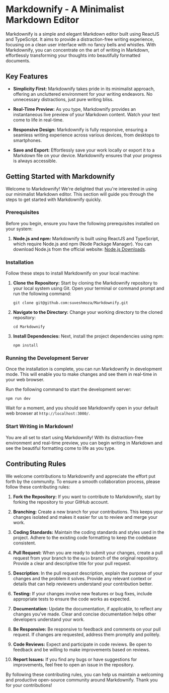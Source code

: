 # Markdownify - A Minimalist Markdown Editor

Markdownify is a simple and elegant Markdown editor built using ReactJS and TypeScript. It aims to provide a distraction-free writing experience, focusing on a clean user interface with no fancy bells and whistles. With Markdownify, you can concentrate on the art of writing in Markdown, effortlessly transforming your thoughts into beautifully formatted documents.

## Key Features

- **Simplicity First:** Markdownify takes pride in its minimalist approach, offering an uncluttered environment for your writing endeavors. No unnecessary distractions, just pure writing bliss.

- **Real-Time Preview:** As you type, Markdownify provides an instantaneous live preview of your Markdown content. Watch your text come to life in real-time.

- **Responsive Design:** Markdownify is fully responsive, ensuring a seamless writing experience across various devices, from desktops to smartphones.

- **Save and Export:** Effortlessly save your work locally or export it to a Markdown file on your device. Markdownify ensures that your progress is always accessible.

## Getting Started with Markdownify

Welcome to Markdownify! We're delighted that you're interested in using our minimalist Markdown editor. This section will guide you through the steps to get started with Markdownify quickly.

### Prerequisites

Before you begin, ensure you have the following prerequisites installed on your system:

1. **Node.js and npm:** Markdownify is built using ReactJS and TypeScript, which require Node.js and npm (Node Package Manager). You can download Node.js from the official website: [Node.js Downloads](https://nodejs.org/en/download/).

### Installation

Follow these steps to install Markdownify on your local machine:

1. **Clone the Repository:** Start by cloning the Markdownify repository to your local system using Git. Open your terminal or command prompt and run the following command:

   ```
   git clone git@github.com:suveshmoza/Markdownify.git
   ```

2. **Navigate to the Directory:** Change your working directory to the cloned repository:

   ```
   cd Markdownify
   ```

3. **Install Dependencies:** Next, install the project dependencies using npm:

   ```
   npm install
   ```

### Running the Development Server

Once the installation is complete, you can run Markdownify in development mode. This will enable you to make changes and see them in real-time in your web browser.

Run the following command to start the development server:

```
npm run dev
```

Wait for a moment, and you should see Markdownify open in your default web browser at `http://localhost:3000/`.

### Start Writing in Markdown!

You are all set to start using Markdownify! With its distraction-free environment and real-time preview, you can begin writing in Markdown and see the beautiful formatting come to life as you type.

## Contributing Rules

We welcome contributions to Markdownify and appreciate the effort put forth by the community. To ensure a smooth collaboration process, please follow these contributing rules:

1. **Fork the Repository:** If you want to contribute to Markdownify, start by forking the repository to your GitHub account.

2. **Branching:** Create a new branch for your contributions. This keeps your changes isolated and makes it easier for us to review and merge your work.

3. **Coding Standards:** Maintain the coding standards and styles used in the project. Adhere to the existing code formatting to keep the codebase consistent.

4. **Pull Request:** When you are ready to submit your changes, create a pull request from your branch to the `main` branch of the original repository. Provide a clear and descriptive title for your pull request.

5. **Description:** In the pull request description, explain the purpose of your changes and the problem it solves. Provide any relevant context or details that can help reviewers understand your contribution better.

6. **Testing:** If your changes involve new features or bug fixes, include appropriate tests to ensure the code works as expected.

7. **Documentation:** Update the documentation, if applicable, to reflect any changes you've made. Clear and concise documentation helps other developers understand your work.

8. **Be Responsive:** Be responsive to feedback and comments on your pull request. If changes are requested, address them promptly and politely.

9. **Code Reviews:** Expect and participate in code reviews. Be open to feedback and be willing to make improvements based on reviews.

10. **Report Issues:** If you find any bugs or have suggestions for improvements, feel free to open an issue in the repository.

By following these contributing rules, you can help us maintain a welcoming and productive open-source community around Markdownify. Thank you for your contributions!
